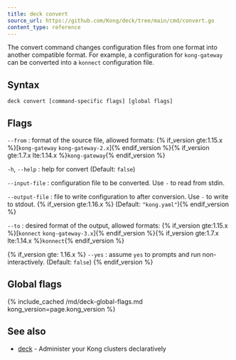 ```yaml
---
title: deck convert
source_url: https://github.com/Kong/deck/tree/main/cmd/convert.go
content_type: reference
---
```


The convert command changes configuration files from one format
into another compatible format. For example, a configuration for `kong-gateway`
can be converted into a `konnect` configuration file.

## Syntax

```
deck convert [command-specific flags] [global flags]
```

## Flags

`--from`
:  format of the source file, allowed formats:
{% if_version gte:1.15.x %}[`kong-gateway` `kong-gateway-2.x`]{% endif_version %}{%
   if_version gte:1.7.x lte:1.14.x %}`kong-gateway`{% endif_version %}

`-h`, `--help`
:  help for convert (Default: `false`)

`--input-file`
:  configuration file to be converted. Use `-` to read from stdin.

`--output-file`
:  file to write configuration to after conversion. Use `-` to write to stdout.
   {% if_version gte:1.16.x %} (Default: `"kong.yaml"`){% endif_version %}

`--to`
:  desired format of the output, allowed formats:
{% if_version gte:1.15.x %}[`konnect` `kong-gateway-3.x`]{% endif_version %}{%
   if_version gte:1.7.x lte:1.14.x %}`konnect`{% endif_version %}

{% if_version gte: 1.16.x %}
`--yes`
:  assume `yes` to prompts and run non-interactively. (Default: `false`)
{% endif_version %}

## Global flags

{% include_cached /md/deck-global-flags.md kong_version=page.kong_version %}

## See also

* [deck](/deck/{{page.kong_version}}/reference/deck/)	 - Administer your Kong clusters declaratively
